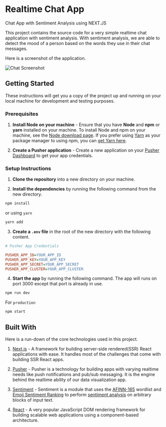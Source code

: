 # Realtime Chat App

Chat App with Sentiment Analysis using NEXT.JS

This project contains the source code for a very simple realtime chat application with sentiment analysis. With sentiment analysis, we are able to detect the mood of a person based on the words they use in their chat messages. 

Here is a screenshot of the application.

![Chat Screenshot](https://imgur.com/xznosg9.png)

## Getting Started

These instructions will get you a copy of the project up and running on your local machine for development and testing purposes.

### Prerequisites

1. **Install Node on your machine** - Ensure that you have **Node** and **npm** or **yarn** installed on your machine. To install Node and npm on your machine, see the [Node download page](https://nodejs.org/en/download/). If you prefer using [Yarn](https://yarnpkg.com/) as your package manager to using npm, you can [get Yarn here](https://yarnpkg.com/en/docs/install).

2. **Create a Pusher application** - Create a new application on your [Pusher Dashboard](https://dashboard.pusher.com/) to get your app credentials.

### Setup Instructions

1. **Clone the repository** into a new directory on your machine.

2. **Install the dependencies** by running the following command from the new directory.

```sh
npm install
```

or using `yarn`

```sh
yarn add
```

3. **Create a `.env` file** in the root of the new directory with the following content.

```ini
# Pusher App Credentials

PUSHER_APP_ID=YOUR_APP_ID
PUSHER_APP_KEY=YOUR_APP_KEY
PUSHER_APP_SECRET=YOUR_APP_SECRET
PUSHER_APP_CLUSTER=YOUR_APP_CLUSTER
```

4. **Start the app** by running the following command. The app will runs on port 3000 except that port is already in use.

```sh
npm run dev
```

For `production`

```sh
npm start
```

## Built With

Here is a run-down of the core technologies used in this project.

1. [Next.js](https://learnnextjs.com/) - A framework for building server-side rendered(SSR) React applications with ease. It handles most of the challenges that come with building SSR React apps.

2. [Pusher](https://pusher.com/) - Pusher is a technology for building apps with varying realtime needs like push notifications and pub/sub messaging. It is the engine behind the realtime ability of our data visualization app.

3. [Sentiment](https://github.com/thisandagain/sentiment) - Sentiment is a module that uses the [AFINN-165](http://www2.imm.dtu.dk/pubdb/views/publication_details.php?id=6010) wordlist and [Emoji Sentiment Ranking](http://journals.plos.org/plosone/article?id=10.1371/journal.pone.0144296) to perform [sentiment analysis](http://en.wikipedia.org/wiki/Sentiment_analysis) on arbitrary blocks of input text.

4. [React](https://reactjs.org/) - A very popular JavaScript DOM rendering framework for building scalable web applications using a component-based architecture.
